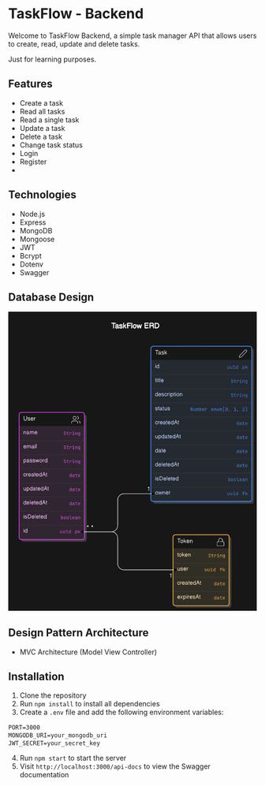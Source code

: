 # TaskFlow - Backend
Welcome to TaskFlow Backend, a simple task manager API that allows users to create, read, update and delete tasks.

Just for learning purposes.

## Features
- Create a task
- Read all tasks
- Read a single task
- Update a task
- Delete a task
- Change task status
- Login
- Register
- 

## Technologies
- Node.js
- Express
- MongoDB
- Mongoose
- JWT
- Bcrypt
- Dotenv
- Swagger

## Database Design

![Database Entity Diagram](./assets/TaskFlow-ERD.png)

## Design Pattern Architecture

- MVC Architecture (Model View Controller)

## Installation
1. Clone the repository
2. Run `npm install` to install all dependencies
3. Create a `.env` file and add the following environment variables:
```
PORT=3000
MONGODB_URI=your_mongodb_uri
JWT_SECRET=your_secret_key
```
4. Run `npm start` to start the server
5. Visit `http://localhost:3000/api-docs` to view the Swagger documentation
